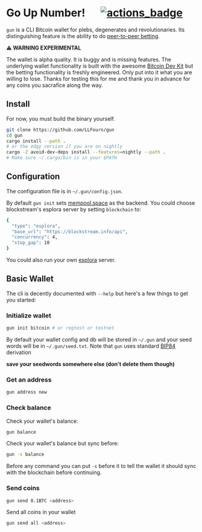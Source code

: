 # Go Up Number! &emsp; [![actions_badge]][actions_url]

[actions_badge]: https://github.com/llfourn/gun/workflows/Tests/badge.svg
[actions_url]: https://github.com/llfourn/gun/actions?query=workflow%3ATests


`gun` is a CLI Bitcoin wallet for plebs, degenerates and revolutionaries.
Its distinguishing feature is the ability to do [peer-to-peer betting](/docs/bet.md).

**⚠ WARNING EXPERIMENTAL**

The wallet is alpha quality.
It is buggy and is missing features.
The underlying wallet functionality is built with the awesome [Bitcoin Dev Kit](bitcoindevkit.org) but the betting functionality is freshly engineered.
Only put into it what you are willing to lose.
Thanks for testing this for me and thank you in advance for any coins you sacrafice along the way.

## Install

For now, you must build the binary yourself.

``` sh
git clone https://github.com/LLFourn/gun
cd gun
cargo install --path .
# or the edgy version if you are on nightly
cargo -Z avoid-dev-deps install --features=nightly --path .
# Make sure ~/.cargo/bin is in your $PATH
```


## Configuration

The configuration file is in `~/.gun/config.json`.

By default `gun init` sets [mempool.space](https://mempool.space) as the backend.
You could choose blockstream's esplora server by setting `blockchain` to:

``` sh
{
  "type": "esplora",
  "base_url": "https://blockstream.info/api",
  "concurrency": 4,
  "stop_gap": 10
}
```

You could also run your own [esplora](https://github.com/Blockstream/esplora) server.

## Basic Wallet

The cli is decently documented with `--help` but here's a few things to get you started:

### Initialize wallet

``` sh
gun init bitcoin # or regtest or testnet
```

By default your wallet config and db will be stored in `~/.gun` and your seed words will be in `~/.gun/seed.txt`.
Note that `gun` uses standard [BIP84] derivation

**save your seedwords somewhere else (don't delete them though)**

### Get an address

``` sh
gun address new
```

### Check balance

Check your wallet's balance:

``` sh
gun balance
```

Check your wallet's balance but sync before:

``` sh
gun -s balance
```

Before any command you can put `-s` before it to tell the wallet it should sync with the blockchain before continuing.

### Send coins

``` sh
gun send 0.1BTC <address>
```

Send all coins in your wallet

``` sh
gun send all <address>
```

[BIP84]: https://github.com/bitcoin/bips/blob/master/bip-0084.mediawiki
